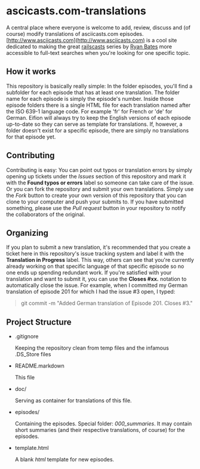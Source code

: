 ascicasts.com-translations
==========================

A central place where everyone is welcome to add, review, discuss and (of course) modify translations of asciicasts.com episodes. [http://www.asciicasts.com](http://www.asciicasts.com) is a cool site dedicated to making the great [railscasts](http://www.railscasts.com) series by [Ryan Bates](http://github.com/ryanb) more accessible to full-text searches when you're looking for one specific topic.

How it works
------------

This repository is basically really simple: In the folder episodes, you'll find a subfolder for each episode that has at least one translation. The folder name for each episode is simply the episode's number. Inside those episode folders there is a single HTML file for each translation named after the ISO 639-1 language code. For example 'fr' for French or 'de' for German. Eifion will always try to keep the English versions of each episode up-to-date so they can serve as template for translations. If, however, a folder doesn't exist for a specific episode, there are simply no translations for that episode yet.

Contributing
------------

Contributing is easy: You can point out typos or translation errors by simply opening up tickets under the *Issues* section of this repository and mark it with the **Found typos or errors** label so someone can take care of the issue. Or you can fork the repository and submit your own translations. Simply use the *Fork* button to create your own version of this repository that you can clone to your computer and push your submits to. If you have submitted something, please use the *Pull request* button in your repository to notify the collaborators of the original.

Organizing
----------

If you plan to submit a new translation, it's recommended that you create a ticket here in this repository's issue tracking system and label it with the **Translation in Progress** label. This way, others can see that you're currently already working on that specific language of that specific episode so no one ends up spending redundant work. If you're satisfied with your translation and want to submit it, you can use the **Closes #xx.** notation to automatically close the issue. For example, when I committed my German translation of episode 201 for which I had the issue #3 open, I typed:

>  git commit -m "Added German translation of Episode 201. Closes #3."

Project Structure
-----------------

* .gitignore

    Keeping the repository clean from temp files and the infamous .DS_Store files

* README.markdown

    This file

* doc/

    Serving as container for translations of this file.

* episodes/

    Containing the episodes. Special folder: _000\_summaries_. It may contain short summaries (and their respective translations, of course) for the episodes.

* template.html

    A blank _html_ template for new episodes.
